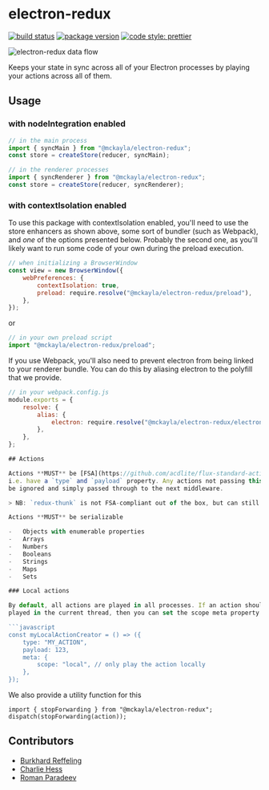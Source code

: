 # electron-redux

[![build status](https://github.com/partheseas/electron-redux/workflows/main/badge.svg)](https://github.com/partheseas/electron-redux/actions)
[![package version](https://mckay.la/vbadge/@mckayla%2Felectron-redux/afbdf7)](https://npmjs.com/package/@mckayla/electron-redux)
[![code style: prettier](https://img.shields.io/badge/code_style-prettier-ff69b4.svg)](https://prettier.io)

![electron-redux data flow](https://cloud.githubusercontent.com/assets/307162/20675737/385ce59e-b585-11e6-947e-3867e77c783d.png)

Keeps your state in sync across all of your Electron processes by playing your
actions across all of them.

## Usage

### with nodeIntegration enabled

```javascript
// in the main process
import { syncMain } from "@mckayla/electron-redux";
const store = createStore(reducer, syncMain);
```

```javascript
// in the renderer processes
import { syncRenderer } from "@mckayla/electron-redux";
const store = createStore(reducer, syncRenderer);
```

### with contextIsolation enabled

To use this package with contextIsolation enabled, you'll need to use the
store enhancers as shown above, some sort of bundler (such as Webpack),
and _one_ of the options presented below. Probably the second one, as you'll
likely want to run some code of your own during the preload execution.

```javascript
// when initializing a BrowserWindow
const view = new BrowserWindow({
	webPreferences: {
		contextIsolation: true,
		preload: require.resolve("@mckayla/electron-redux/preload"),
	},
});
```

or

```javascript
// in your own preload script
import "@mckayla/electron-redux/preload";
```

If you use Webpack, you'll also need to prevent electron from being linked to
your renderer bundle. You can do this by aliasing electron to the polyfill that
we provide.

````javascript
// in your webpack.config.js
module.exports = {
	resolve: {
		alias: {
			electron: require.resolve("@mckayla/electron-redux/electron"),
		},
	},
};

## Actions

Actions **MUST** be [FSA](https://github.com/acdlite/flux-standard-action#example)-compliant,
i.e. have a `type` and `payload` property. Any actions not passing this test will
be ignored and simply passed through to the next middleware.

> NB: `redux-thunk` is not FSA-compliant out of the box, but can still produce compatible actions once the async action fires.

Actions **MUST** be serializable

-   Objects with enumerable properties
-   Arrays
-   Numbers
-   Booleans
-   Strings
-   Maps
-   Sets

### Local actions

By default, all actions are played in all processes. If an action should only be
played in the current thread, then you can set the scope meta property to local.

```javascript
const myLocalActionCreator = () => ({
	type: "MY_ACTION",
	payload: 123,
	meta: {
		scope: "local", // only play the action locally
	},
});
````

We also provide a utility function for this

```
import { stopForwarding } from "@mckayla/electron-redux";
dispatch(stopForwarding(action));
```

## Contributors

-   [Burkhard Reffeling](https://github.com/hardchor)
-   [Charlie Hess](https://github.com/CharlieHess)
-   [Roman Paradeev](https://github.com/sameoldmadness)
